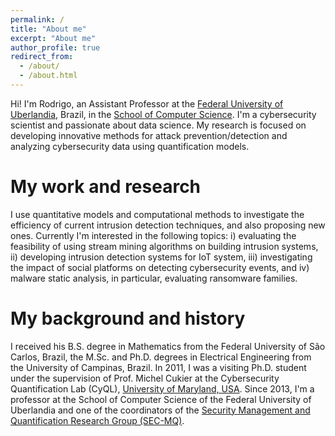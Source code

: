 ```yaml
---
permalink: /
title: "About me"
excerpt: "About me"
author_profile: true
redirect_from: 
  - /about/
  - /about.html
---
```


Hi! I'm Rodrigo, an Assistant Professor at the [Federal University of Uberlandia](http://www.ufu.br), Brazil, in the [School of Computer Science](http://www.facom.ufu.br). I'm a cybersecurity scientist and passionate about data science. My research is focused on developing innovative methods for attack prevention/detection and analyzing cybersecurity data using quantification models.

My work and research
======

I use quantitative models and computational methods to investigate the efficiency of current intrusion detection techniques, and also proposing new ones. Currently I'm interested in the following topics: i) evaluating the feasibility of using stream mining algorithms on building intrusion systems, ii) developing intrusion detection systems for IoT system, iii) investigating the impact of social platforms on detecting cybersecurity events, and iv) malware static analysis, in particular, evaluating ransomware families. 

My background and history
======

I received his B.S. degree in Mathematics from the Federal University of São Carlos, Brazil, the M.Sc. and Ph.D. degrees in Electrical Engineering from the University of Campinas, Brazil. In 2011, I was a visiting Ph.D. student under the supervision of Prof. Michel Cukier at the Cybersecurity Quantification Lab (CyQL), [University of Maryland, USA](https://www.umd.edu). Since 2013, I'm a professor at the School of Computer Science of the Federal University of Uberlandia and one of the coordinators of the [Security Management and Quantification Research Group (SEC-MQ)](http://www.uel.br/grupo-pesquisa/secmq/). 

